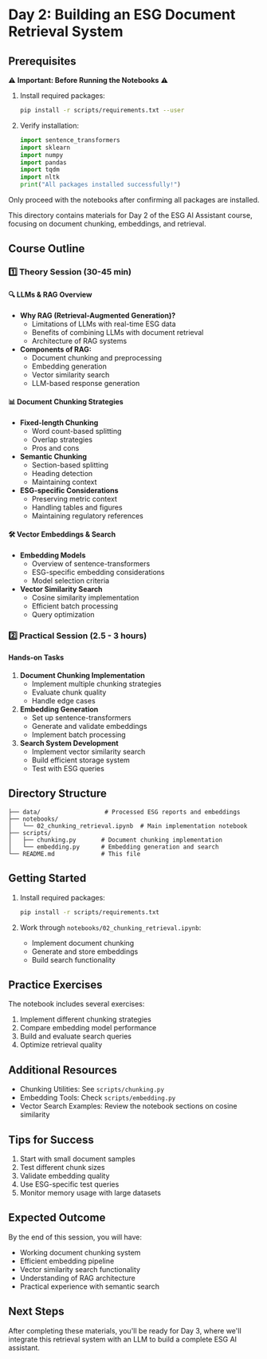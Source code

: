 # Day 2: Building an ESG Document Retrieval System

## Prerequisites

⚠️ **Important: Before Running the Notebooks** ⚠️

1. Install required packages:
   ```bash
   pip install -r scripts/requirements.txt --user
   ```
2. Verify installation:
   ```python
   import sentence_transformers
   import sklearn
   import numpy
   import pandas
   import tqdm
   import nltk
   print("All packages installed successfully!")
   ```

Only proceed with the notebooks after confirming all packages are installed.

This directory contains materials for Day 2 of the ESG AI Assistant course, focusing on document chunking, embeddings, and retrieval.

## Course Outline

### 1️⃣ Theory Session (30-45 min)

#### 🔍 LLMs & RAG Overview
- **Why RAG (Retrieval-Augmented Generation)?**
  - Limitations of LLMs with real-time ESG data
  - Benefits of combining LLMs with document retrieval
  - Architecture of RAG systems
- **Components of RAG:**
  - Document chunking and preprocessing
  - Embedding generation
  - Vector similarity search
  - LLM-based response generation

#### 📊 Document Chunking Strategies
- **Fixed-length Chunking**
  - Word count-based splitting
  - Overlap strategies
  - Pros and cons
- **Semantic Chunking**
  - Section-based splitting
  - Heading detection
  - Maintaining context
- **ESG-specific Considerations**
  - Preserving metric context
  - Handling tables and figures
  - Maintaining regulatory references

#### 🛠️ Vector Embeddings & Search
- **Embedding Models**
  - Overview of sentence-transformers
  - ESG-specific embedding considerations
  - Model selection criteria
- **Vector Similarity Search**
  - Cosine similarity implementation
  - Efficient batch processing
  - Query optimization

### 2️⃣ Practical Session (2.5 - 3 hours)

#### Hands-on Tasks
1. **Document Chunking Implementation**
   - Implement multiple chunking strategies
   - Evaluate chunk quality
   - Handle edge cases
2. **Embedding Generation**
   - Set up sentence-transformers
   - Generate and validate embeddings
   - Implement batch processing
3. **Search System Development**
   - Implement vector similarity search
   - Build efficient storage system
   - Test with ESG queries

## Directory Structure

```
├── data/                  # Processed ESG reports and embeddings
├── notebooks/            
│   └── 02_chunking_retrieval.ipynb  # Main implementation notebook
├── scripts/
│   ├── chunking.py       # Document chunking implementation
│   └── embedding.py      # Embedding generation and search
└── README.md             # This file
```

## Getting Started

1. Install required packages:
   ```bash
   pip install -r scripts/requirements.txt
   ```

2. Work through `notebooks/02_chunking_retrieval.ipynb`:
   - Implement document chunking
   - Generate and store embeddings
   - Build search functionality

## Practice Exercises

The notebook includes several exercises:
1. Implement different chunking strategies
2. Compare embedding model performance
3. Build and evaluate search queries
4. Optimize retrieval quality

## Additional Resources

- Chunking Utilities: See `scripts/chunking.py`
- Embedding Tools: Check `scripts/embedding.py`
- Vector Search Examples: Review the notebook sections on cosine similarity

## Tips for Success

1. Start with small document samples
2. Test different chunk sizes
3. Validate embedding quality
4. Use ESG-specific test queries
5. Monitor memory usage with large datasets

## Expected Outcome

By the end of this session, you will have:
- Working document chunking system
- Efficient embedding pipeline
- Vector similarity search functionality
- Understanding of RAG architecture
- Practical experience with semantic search

## Next Steps

After completing these materials, you'll be ready for Day 3, where we'll integrate this retrieval system with an LLM to build a complete ESG AI assistant. 